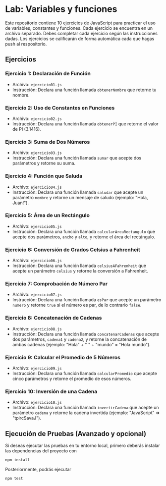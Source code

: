 # Lab: Variables y funciones

Este repositorio contiene 10 ejercicios de JavaScript para practicar el uso de variables, constantes y funciones. Cada ejercicio se encuentra en un archivo separado. Debes completar cada ejercicio según las instrucciones dadas. Los ejercicios se calificarán de forma automática cada que hagas push al respositorio.

## Ejercicios

### Ejercicio 1: Declaración de Función

- Archivo: `ejercicio01.js`
- Instrucción: Declara una función llamada `obtenerNombre` que retorne tu nombre.

### Ejercicio 2: Uso de Constantes en Funciones

- Archivo: `ejercicio02.js`
- Instrucción: Declara una función llamada `obtenerPI` que retorne el valor de PI (3.1416).

### Ejercicio 3: Suma de Dos Números

- Archivo: `ejercicio03.js`
- Instrucción: Declara una función llamada `sumar` que acepte dos parámetros y retorne su suma.

### Ejercicio 4: Función que Saluda

- Archivo: `ejercicio04.js`
- Instrucción: Declara una función llamada `saludar` que acepte un parámetro `nombre` y retorne un mensaje de saludo (ejemplo: "Hola, Juan!").

### Ejercicio 5: Área de un Rectángulo

- Archivo: `ejercicio05.js`
- Instrucción: Declara una función llamada `calcularAreaRectangulo` que acepte dos parámetros, `ancho` y `alto`, y retorne el área del rectángulo.

### Ejercicio 6: Conversión de Grados Celsius a Fahrenheit

- Archivo: `ejercicio06.js`
- Instrucción: Declara una función llamada `celsiusAFahrenheit` que acepte un parámetro `celsius` y retorne la conversión a Fahrenheit.

### Ejercicio 7: Comprobación de Número Par

- Archivo: `ejercicio07.js`
- Instrucción: Declara una función llamada `esPar` que acepte un parámetro `numero` y retorne `true` si el número es par, de lo contrario `false`.

### Ejercicio 8: Concatenación de Cadenas

- Archivo: `ejercicio08.js`
- Instrucción: Declara una función llamada `concatenarCadenas` que acepte dos parámetros, `cadena1` y `cadena2`, y retorne la concatenación de ambas cadenas (ejemplo: "Hola" + " " + "mundo" = "Hola mundo").

### Ejercicio 9: Calcular el Promedio de 5 Números

- Archivo: `ejercicio09.js`
- Instrucción: Declara una función llamada `calcularPromedio` que acepte cinco parámetros y retorne el promedio de esos números.

### Ejercicio 10: Inversión de una Cadena

- Archivo: `ejercicio10.js`
- Instrucción: Declara una función llamada `invertirCadena` que acepte un parámetro `cadena` y retorne la cadena invertida (ejemplo: "JavaScript" => "tpircSavaJ").

## Ejecución de Pruebas (Avanzado y opcional)

Si deseas ejecutar las pruebas en tu entorno local, primero deberás instalar las dependencias del proyecto con 
```bash
npm install
```

Posteriormente, podrás ejecutar
```bash
npm test
```
